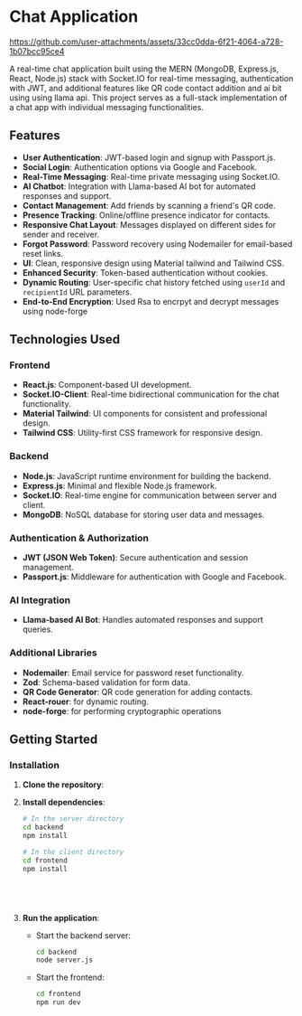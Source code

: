 # Chat Application
https://github.com/user-attachments/assets/33cc0dda-6f21-4064-a728-1b07bcc95ce4

A real-time chat application built using the MERN (MongoDB, Express.js, React, Node.js) stack with Socket.IO for real-time messaging, authentication with JWT, and additional features like QR code contact addition and ai bit using using llama api. This project serves as a full-stack implementation of a chat app with individual messaging functionalities.

## Features

- **User Authentication**: JWT-based login and signup with Passport.js.
- **Social Login**: Authentication options via Google and Facebook.
- **Real-Time Messaging**: Real-time private messaging using Socket.IO.
- **AI Chatbot**: Integration with Llama-based AI bot for automated responses and support.
- **Contact Management**: Add friends by scanning a friend's QR code.
- **Presence Tracking**: Online/offline presence indicator for contacts.
- **Responsive Chat Layout**: Messages displayed on different sides for sender and receiver.
- **Forgot Password**: Password recovery using Nodemailer for email-based reset links.
- **UI**: Clean, responsive design using Material tailwind and Tailwind CSS.
- **Enhanced Security**: Token-based authentication without cookies.
- **Dynamic Routing**: User-specific chat history fetched using `userId` and `recipientId` URL parameters. 
- **End-to-End Encryption**: Used Rsa to encrpyt and decrypt messages using node-forge



## Technologies Used

### Frontend
- **React.js**: Component-based UI development.
- **Socket.IO-Client**: Real-time bidirectional communication for the chat functionality.
- **Material Tailwind**: UI components for consistent and professional design.
- **Tailwind CSS**: Utility-first CSS framework for responsive design.

### Backend
- **Node.js**: JavaScript runtime environment for building the backend.
- **Express.js**: Minimal and flexible Node.js framework.
- **Socket.IO**: Real-time engine for communication between server and client.
- **MongoDB**: NoSQL database for storing user data and messages.

### Authentication & Authorization
- **JWT (JSON Web Token)**: Secure authentication and session management.
- **Passport.js**: Middleware for authentication with Google and Facebook.

### AI Integration
- **Llama-based AI Bot**: Handles automated responses and support queries.

### Additional Libraries
- **Nodemailer**: Email service for password reset functionality.
- **Zod**: Schema-based validation for form data.
- **QR Code Generator**: QR code generation for adding contacts.
- **React-rouer**: for dynamic routing.
- **node-forge**: for performing cryptographic operations
## Getting Started


### Installation

1. **Clone the repository**:


2. **Install dependencies**:

    ```bash
    # In the server directory
    cd backend
    npm install
    
    # In the client directory
    cd frontend
    npm install
   





4. **Run the application**:

    - Start the backend server:

        ```bash
        cd backend
       node server.js
        ```

    - Start the frontend:

        ```bash
        cd frontend
        npm run dev
        ```







